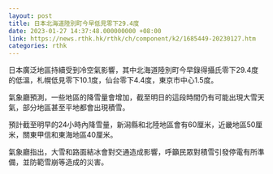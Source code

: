 ```yaml
---
layout: post
title: 日本北海道陸別町今早低見零下29.4度
date: 2023-01-27 14:37:48.000000000 +08:00
link: https://news.rthk.hk/rthk/ch/component/k2/1685449-20230127.htm
categories: rthk
---
```


日本廣泛地區持續受到冷空氣影響，其中北海道陸別町今早錄得攝氏零下29.4度的低溫，札幌低見零下10.1度，仙台零下4.4度，東京市中心1.5度。

氣象廳預測，一些地區的降雪量會增加，截至明日的這段時間仍有可能出現大雪天氣，部分地區甚至平地都會出現積雪。

預計截至明早的24小時內降雪量，新潟縣和北陸地區會有60厘米，近畿地區50厘米，關東甲信和東海地區40厘米。

氣象廳指出，大雪和路面結冰會對交通造成影響，呼籲民眾對積雪引發停電有所準備，並防範雪崩等造成的災害。

